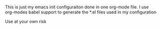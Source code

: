 This is just my emacs init configuraiton done in one org-mode file. I use org-modes babel support to generate the *.el files used in my configuration

Use at your own risk
